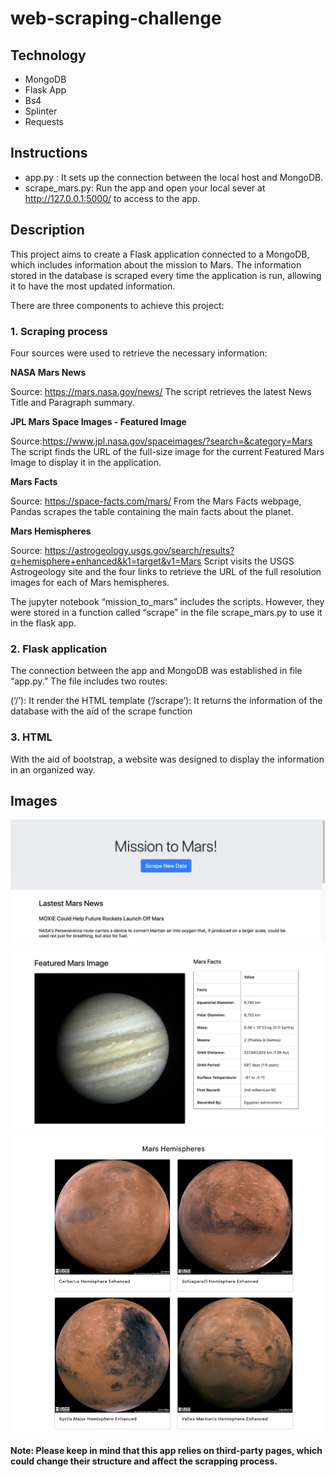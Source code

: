 # web-scraping-challenge

## Technology

* MongoDB
* Flask App
* Bs4
* Splinter
* Requests

## Instructions

* app.py : It sets up the connection between the local host and MongoDB.
* scrape_mars.py: Run the app and open your local sever at http://127.0.0.1:5000/ to access to the app.

## Description

This project aims to create a Flask application connected to a MongoDB, which includes information about the mission to Mars. The information stored in the database is scraped every time the application is run, allowing it to have the most updated information.

There are three components to achieve this project:

### 1. Scraping process 

Four sources were used to retrieve the necessary information:

**NASA Mars News**

Source: https://mars.nasa.gov/news/
The script retrieves the latest News Title and Paragraph summary.

**JPL Mars Space Images - Featured Image**

Source:https://www.jpl.nasa.gov/spaceimages/?search=&category=Mars
The script finds the URL of the full-size image for the current Featured Mars Image to display it in the application.

**Mars Facts**

Source: https://space-facts.com/mars/
From the Mars Facts webpage, Pandas scrapes the table containing the main facts about the planet.  

**Mars Hemispheres**

Source: https://astrogeology.usgs.gov/search/results?q=hemisphere+enhanced&k1=target&v1=Mars
Script visits the USGS Astrogeology site and the four links to retrieve the URL of the full resolution images for each of Mars hemispheres.

The jupyter notebook “mission_to_mars” includes the scripts. However, they were stored in a function called “scrape” in the file scrape_mars.py to use it in the flask app.

### 2. Flask application

The connection between the app and MongoDB was established in file “app.py.” The file includes two routes:

(‘/’): It render the HTML template
(‘/scrape’): It returns the information of the database with the aid of the scrape function
 
### 3. HTML 

With the aid of bootstrap, a website was designed to display the information in an organized way.
 
## Images

![ScreenShot](https://github.com/manuelamc14/web-scraping-challenge/blob/main/Missions_to_Mars/Images/final_app_part1.png)

![ScreenShot](https://github.com/manuelamc14/web-scraping-challenge/blob/main/Missions_to_Mars/Images/final_app_part2.png)

![ScreenShot](https://github.com/manuelamc14/web-scraping-challenge/blob/main/Missions_to_Mars/Images/final_app_part3.png)

#### Note: Please keep in mind that this app relies on third-party pages, which could change their structure and affect the scrapping process.
